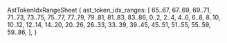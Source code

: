 AstTokenIdxRangeSheet {
    ast_token_idx_ranges: [
        65..67,
        67..69,
        69..71,
        71..73,
        73..75,
        75..77,
        77..79,
        79..81,
        81..83,
        83..86,
        0..2,
        2..4,
        4..6,
        6..8,
        8..10,
        10..12,
        12..14,
        14..20,
        20..26,
        26..33,
        33..39,
        39..45,
        45..51,
        51..55,
        55..59,
        59..86,
    ],
}